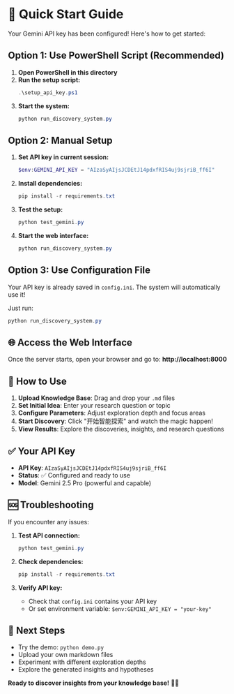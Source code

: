 # 🚀 Quick Start Guide

Your Gemini API key has been configured! Here's how to get started:

## Option 1: Use PowerShell Script (Recommended)

1. **Open PowerShell in this directory**
2. **Run the setup script:**
   ```powershell
   .\setup_api_key.ps1
   ```
3. **Start the system:**
   ```powershell
   python run_discovery_system.py
   ```

## Option 2: Manual Setup

1. **Set API key in current session:**
   ```powershell
   $env:GEMINI_API_KEY = "AIzaSyAIjsJCDEtJ14pdxfRIS4uj9sjriB_ff6I"
   ```

2. **Install dependencies:**
   ```powershell
   pip install -r requirements.txt
   ```

3. **Test the setup:**
   ```powershell
   python test_gemini.py
   ```

4. **Start the web interface:**
   ```powershell
   python run_discovery_system.py
   ```

## Option 3: Use Configuration File

Your API key is already saved in `config.ini`. The system will automatically use it!

Just run:
```powershell
python run_discovery_system.py
```

## 🌐 Access the Web Interface

Once the server starts, open your browser and go to:
**http://localhost:8000**

## 📝 How to Use

1. **Upload Knowledge Base**: Drag and drop your `.md` files
2. **Set Initial Idea**: Enter your research question or topic
3. **Configure Parameters**: Adjust exploration depth and focus areas
4. **Start Discovery**: Click "开始智能探索" and watch the magic happen!
5. **View Results**: Explore the discoveries, insights, and research questions

## ✅ Your API Key

- **API Key**: `AIzaSyAIjsJCDEtJ14pdxfRIS4uj9sjriB_ff6I`
- **Status**: ✅ Configured and ready to use
- **Model**: Gemini 2.5 Pro (powerful and capable)

## 🆘 Troubleshooting

If you encounter any issues:

1. **Test API connection:**
   ```powershell
   python test_gemini.py
   ```

2. **Check dependencies:**
   ```powershell
   pip install -r requirements.txt
   ```

3. **Verify API key:**
   - Check that `config.ini` contains your API key
   - Or set environment variable: `$env:GEMINI_API_KEY = "your-key"`

## 🎯 Next Steps

- Try the demo: `python demo.py`
- Upload your own markdown files
- Experiment with different exploration depths
- Explore the generated insights and hypotheses

**Ready to discover insights from your knowledge base!** 🧠✨